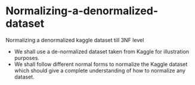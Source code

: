 # Normalizing-a-denormalized-dataset
Normalizing a denormalized kaggle dataset till 3NF level

- We shall use a de-normalized dataset taken from Kaggle for illustration purposes. 
- We shall follow different normal forms to normalize the Kaggle dataset which should give a complete understanding of how to normalize any dataset.

